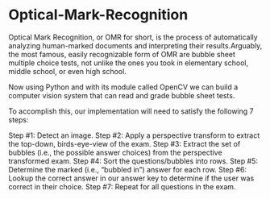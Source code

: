 # Optical-Mark-Recognition

Optical Mark Recognition, or OMR for short, is the process of automatically analyzing human-marked documents and interpreting their results.Arguably, the most famous, easily recognizable form of OMR are bubble sheet multiple choice tests, not unlike the ones you took in elementary school, middle school, or even high school. 

Now using Python and with its module called OpenCV we can build a computer vision system that can read and grade bubble sheet tests.


To accomplish this, our implementation will need to satisfy the following 7 steps:

Step #1: Detect an image.
Step #2: Apply a perspective transform to extract the top-down, birds-eye-view of the exam.
Step #3: Extract the set of bubbles (i.e., the possible answer choices) from the perspective transformed exam.
Step #4: Sort the questions/bubbles into rows.
Step #5: Determine the marked (i.e., “bubbled in”) answer for each row.
Step #6: Lookup the correct answer in our answer key to determine if the user was correct in their choice.
Step #7: Repeat for all questions in the exam.
